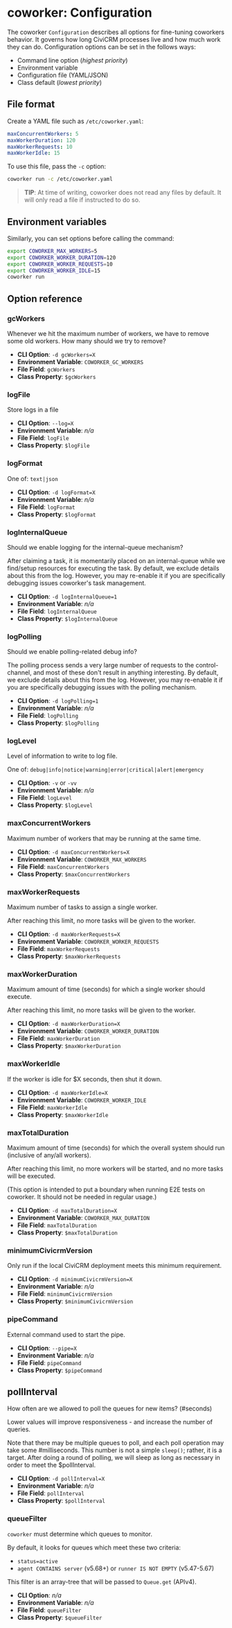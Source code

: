 # coworker: Configuration

The coworker `Configuration` describes all options for fine-tuning coworkers behavior. It governs how long
CiviCRM processes live and how much work they can do. Configuration options can be set in the follows ways:

* Command line option (*highest priority*)
* Environment variable
* Configuration file (YAML/JSON)
* Class default (*lowest priority*)

## File format

Create a YAML file such as `/etc/coworker.yaml`:

```yaml
maxConcurrentWorkers: 5
maxWorkerDuration: 120
maxWorkerRequests: 10
maxWorkerIdle: 15
```

To use this file, pass the `-c` option:

```bash
coworker run -c /etc/coworker.yaml
```

> __TIP__: At time of writing, coworker does not read any files by default. It will only read a file if instructed to do so.

## Environment variables

Similarly, you can set options before calling the command:

```bash
export COWORKER_MAX_WORKERS=5
export COWORKER_WORKER_DURATION=120
export COWORKER_WORKER_REQUESTS=10
export COWORKER_WORKER_IDLE=15
coworker run
```

## Option reference

### gcWorkers

Whenever we hit the maximum number of workers, we have to remove some old workers. How many should we try to remove?

* __CLI Option__: `-d gcWorkers=X`
* __Environment Variable__: `COWORKER_GC_WORKERS`
* __File Field__: `gcWorkers`
* __Class Property__: `$gcWorkers`

### logFile

Store logs in a file

* __CLI Option__: `--log=X`
* __Environment Variable__: _n/a_
* __File Field__: `logFile`
* __Class Property__: `$logFile`

### logFormat

One of: `text|json`

* __CLI Option__: `-d logFormat=X`
* __Environment Variable__: _n/a_
* __File Field__: `logFormat`
* __Class Property__: `$logFormat`

### logInternalQueue

Should we enable logging for the internal-queue mechanism?

After claiming a task, it is momentarily placed on an internal-queue while we find/setup resources for executing the
task. By default, we exclude details about this from the log. However, you may re-enable it if you are specifically
debugging issues coworker's task management.

* __CLI Option__: `-d logInternalQueue=1`
* __Environment Variable__: _n/a_
* __File Field__: `logInternalQueue`
* __Class Property__: `$logInternalQueue`

### logPolling

Should we enable polling-related debug info?

The polling process sends a very large number of requests to the control-channel, and most of these don't result in
anything interesting. By default, we exclude details about this from the log. However, you may re-enable it if you are
specifically debugging issues with the polling mechanism.

* __CLI Option__: `-d logPolling=1`
* __Environment Variable__: _n/a_
* __File Field__: `logPolling`
* __Class Property__: `$logPolling`

### logLevel

Level of information to write to log file.

One of: `debug|info|notice|warning|error|critical|alert|emergency`

* __CLI Option__: `-v` or `-vv`
* __Environment Variable__: _n/a_
* __File Field__: `logLevel`
* __Class Property__: `$logLevel`


### maxConcurrentWorkers

Maximum number of workers that may be running at the same time.

* __CLI Option__: `-d maxConcurrentWorkers=X`
* __Environment Variable__: `COWORKER_MAX_WORKERS`
* __File Field__: `maxConcurrentWorkers`
* __Class Property__: `$maxConcurrentWorkers`

### maxWorkerRequests

Maximum number of tasks to assign a single worker.

After reaching this limit, no more tasks will be given to the worker.

* __CLI Option__: `-d maxWorkerRequests=X`
* __Environment Variable__: `COWORKER_WORKER_REQUESTS`
* __File Field__: `maxWorkerRequests`
* __Class Property__: `$maxWorkerRequests`

### maxWorkerDuration

Maximum amount of time (seconds) for which a single worker should execute.

After reaching this limit, no more tasks will be given to the worker.

* __CLI Option__: `-d maxWorkerDuration=X`
* __Environment Variable__: `COWORKER_WORKER_DURATION`
* __File Field__: `maxWorkerDuration`
* __Class Property__: `$maxWorkerDuration`

### maxWorkerIdle

If the worker is idle for $X seconds, then shut it down.

* __CLI Option__: `-d maxWorkerIdle=X`
* __Environment Variable__: `COWORKER_WORKER_IDLE`
* __File Field__: `maxWorkerIdle`
* __Class Property__: `$maxWorkerIdle`

### maxTotalDuration

Maximum amount of time (seconds) for which the overall system should run (inclusive of any/all workers).

After reaching this limit, no more workers will be started, and no more tasks will be executed.

(This option is intended to put a boundary when running E2E tests on coworker. It should not be needed in regular usage.)

* __CLI Option__: `-d maxTotalDuration=X`
* __Environment Variable__: `COWORKER_MAX_DURATION`
* __File Field__: `maxTotalDuration`
* __Class Property__: `$maxTotalDuration`

### minimumCivicrmVersion

Only run if the local CiviCRM deployment meets this minimum requirement.

* __CLI Option__: `-d minimumCivicrmVersion=X`
* __Environment Variable__: _n/a_
* __File Field__: `minimumCivicrmVersion`
* __Class Property__: `$minimumCivicrmVersion`

### pipeCommand

External command used to start the pipe.

* __CLI Option__: `--pipe=X`
* __Environment Variable__: _n/a_
* __File Field__: `pipeCommand`
* __Class Property__: `$pipeCommand`

## pollInterval

How often are we allowed to poll the queues for new items? (#seconds)

Lower values will improve responsiveness - and increase the number of queries.

Note that there may be multiple queues to poll, and each poll operation may take
some #milliseconds. This number is not a simple `sleep()`; rather, it is a target.
After doing a round of polling, we will sleep as long as necessary in
order to meet the $pollInterval.

* __CLI Option__: `-d pollInterval=X`
* __Environment Variable__: _n/a_
* __File Field__: `pollInterval`
* __Class Property__: `$pollInterval`

### queueFilter

`coworker` must determine which queues to monitor.

By default, it looks for queues which meet these two criteria:

* `status=active`
* `agent CONTAINS server` (v5.68+) or `runner IS NOT EMPTY` (v5.47-5.67)

This filter is an array-tree that will be passed to `Queue.get` (APIv4).

* __CLI Option__: _n/a_
* __Environment Variable__: _n/a_
* __File Field__: `queueFilter`
* __Class Property__: `$queueFilter`
